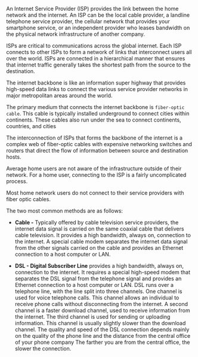 An Internet Service Provider (ISP) provides the link between the home network and the internet. An ISP can be the local cable provider, a landline telephone service provider, the cellular network that provides your smartphone service, or an independent provider who leases bandwidth on the physical network infrastructure of another company.  
  

ISPs are critical to communications across the global internet. Each ISP connects to other ISPs to form a network of links that interconnect users all over the world. ISPs are connected in a hierarchical manner that ensures that internet traffic generally takes the shortest path from the source to the destination.  
  
The internet backbone is like an information super highway that provides high-speed data links to connect the various service provider networks in major metropolitan areas around the world. 

The primary medium that connects the internet backbone is `fiber-optic cable`. This cable is typically installed underground to connect cities within continents. These cables also run under the sea to connect continents, countries, and cities


The interconnection of ISPs that forms the backbone of the internet is a complex web of fiber-optic cables with expensive networking switches and routers that direct the flow of information between source and destination hosts. 

Average home users are not aware of the infrastructure outside of their network. For a home user, connecting to the ISP is a fairly uncomplicated process.  


Most home network users do not connect to their service providers with fiber optic cables.

The two most common methods are as follows:

- **Cable -** Typically offered by cable television service providers, the internet data signal is carried on the same coaxial cable that delivers cable television. It provides a high bandwidth, always on, connection to the internet. A special cable modem separates the internet data signal from the other signals carried on the cable and provides an Ethernet connection to a host computer or LAN.

- **DSL - Digital Subscriber Line** provides a high bandwidth, always on, connection to the internet. It requires a special high-speed modem that separates the DSL signal from the telephone signal and provides an Ethernet connection to a host computer or LAN.         DSL runs over a telephone line, with the line split into three channels. One channel is used for voice telephone calls. This channel allows an individual to receive phone calls without disconnecting from the internet. A second channel is a faster download channel, used to receive information from the internet. The third channel is used for sending or uploading information. This channel is usually slightly slower than the download channel. The quality and speed of the DSL connection depends mainly on the quality of the phone line and the distance from the central office of your phone company The farther you are from the central office, the slower the connection.
